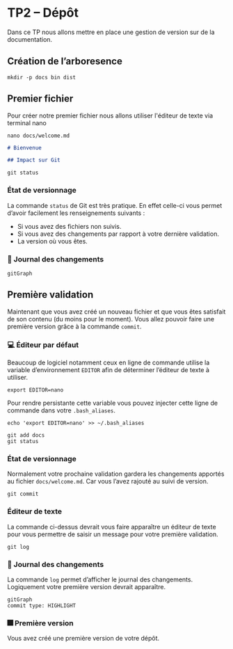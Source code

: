 # TP2 – Dépôt

Dans ce TP nous allons mettre en place une gestion de version sur de la
documentation.

## Création de l’arboresence

```console
mkdir -p docs bin dist
```

## Premier fichier

Pour créer notre premier fichier nous allons utiliser l'éditeur de texte via terminal nano

```console
nano docs/welcome.md
```

```md title="docs/welcome.md"
# Bienvenue

## Impact sur Git
```

```console
git status
```

### État de versionnage

La commande `status` de Git est très pratique.
En effet celle-ci vous permet d’avoir facilement les renseignements suivants :

* Si vous avez des fichiers non suivis.
* Si vous avez des changements par rapport à votre dernière validation.
* La version où vous êtes.

### 📝 Journal des changements

```mermaid
gitGraph
```

## Première validation

Maintenant que vous avez créé un nouveau fichier et que vous êtes satisfait de
son contenu (du moins pour le moment). Vous allez pouvoir faire une première
version grâce à la commande `commit`.

### 💻 Éditeur par défaut

Beaucoup de logiciel notamment ceux en ligne de commande utilise la variable d’environnement `EDITOR`
afin de déterminer l’éditeur de texte à utiliser.

```console
export EDITOR=nano
```

Pour rendre persistante cette variable vous pouvez injecter cette ligne de commande dans votre `.bash_aliases`.

```console
echo 'export EDITOR=nano' >> ~/.bash_aliases
```

```console
git add docs
git status
```

### État de versionnage

Normalement votre prochaine validation gardera les changements apportés au fichier `docs/welcome.md`.
Car vous l’avez rajouté au suivi de version.

```console
git commit
```

### Éditeur de texte

La commande ci-dessus devrait vous faire apparaître un éditeur de texte
pour vous permettre de saisir un message pour votre première validation.

```console
git log
```

### 📝 Journal des changements

La commande `log` permet d’afficher le journal des changements.
Logiquement votre première version devrait apparaître.

```mermaid
gitGraph
commit type: HIGHLIGHT
```

### 🎆 Première version

Vous avez créé une première version de votre dépôt.
